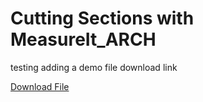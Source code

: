 # Cutting Sections with MeasureIt_ARCH

testing adding a demo file download link

<a href="../demo_files/Test.blend" download>Download File</a>